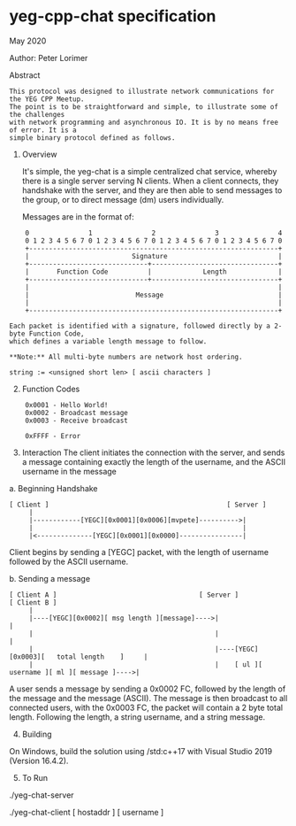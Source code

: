 yeg-cpp-chat specification                          
===
May 2020

Author: Peter Lorimer


Abstract

    This protocol was designed to illustrate network communications for the YEG CPP Meetup.
    The point is to be straightforward and simple, to illustrate some of the challenges
    with network programming and asynchronous IO. It is by no means free of error. It is a
    simple binary protocol defined as follows.

1. Overview

    It's simple, the yeg-chat is a simple centralized chat service, whereby there is a single 
    server serving N clients. When a client connects, they handshake with the server, and they
    are then able to send messages to the group, or to direct message (dm) users individually.

    Messages are in the format of:
```
    0               1               2               3               4 
    0 1 2 3 4 5 6 7 0 1 2 3 4 5 6 7 0 1 2 3 4 5 6 7 0 1 2 3 4 5 6 7 0
    +---------------------------------------------------------------+
    |                          Signature                            |
    +------------------------------+--------------------------------+
    |       Function Code          |             Length             |
    +------------------------------+--------------------------------+
    |                                                               |
    |                           Message                             |
    |                                                               |
    +---------------------------------------------------------------+
```


    Each packet is identified with a signature, followed directly by a 2-byte Function Code, 
    which defines a variable length message to follow.

    **Note:** All multi-byte numbers are network host ordering.

    string := <unsigned short len> [ ascii characters ]

2. Function Codes
```
    0x0001 - Hello World! 
    0x0002 - Broadcast message
    0x0003 - Receive broadcast

    0xFFFF - Error
```

3. Interaction
    The client initiates the connection with the server, and sends a message
    containing exactly the length of the username, and the ASCII username
    in the message

a. Beginning Handshake

    [ Client ]                                             [ Server ]
         |
         |------------[YEGC][0x0001][0x0006][mvpete]---------->|
         |                                                     |
         |<--------------[YEGC][0x0001][0x0000]----------------|

Client begins by sending a [YEGC] packet, with the length of username followed by the ASCII username.

b. Sending a message


    [ Client A ]                                    [ Server ]                                 [ Client B ]
         |
         |----[YEGC][0x0002][ msg length ][message]---->|                                            |
         |                                              |                                            |
         |                                              |----[YEGC][0x0003][   total length    ]     |
         |                                              |    [ ul ][ username ][ ml ][ message ]---->|

A user sends a message by sending a 0x0002 FC, followed by the length of the message and the message (ASCII). 
The message is then broadcast to all connected users, with the 0x0003 FC, the packet will contain a 2 byte
total length. Following the length, a string username, and a string message.

4. Building

On Windows, build the solution using /std:c++17 with Visual Studio 2019 (Version 16.4.2).

5. To Run

./yeg-chat-server

./yeg-chat-client [ hostaddr ] [ username ]